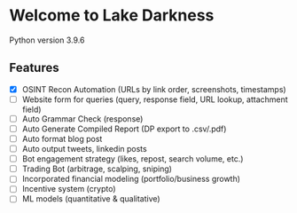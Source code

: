 # Welcome to Lake Darkness
Python version 3.9.6

## Features
- [x] OSINT Recon Automation (URLs by link order, screenshots, timestamps)
- [ ] Website form for queries (query, response field, URL lookup, attachment field)
- [ ] Auto Grammar Check (response)
- [ ] Auto Generate Compiled Report (DP export to .csv/.pdf)
- [ ] Auto format blog post
- [ ] Auto output tweets, linkedin posts
- [ ] Bot engagement strategy (likes, repost, search volume, etc.)
- [ ] Trading Bot (arbitrage, scalping, sniping)
- [ ] Incorporated financial modeling (portfolio/business growth)
- [ ] Incentive system (crypto)
- [ ] ML models (quantitative & qualitative)